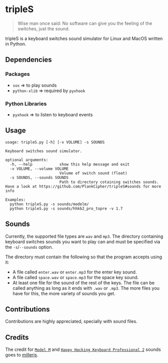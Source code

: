 # tripleS

> Wise man once said: No software can give you the feeling of the switches, just the sound.

tripleS is a keyboard switches sound simulator for Linux and MacOS written in Python.

## Dependencies

### Packages

* `sox` => to play sounds
* `python-xlib` => required by `pyxhook`

### Python Libraries

* `pyxhook` => to listen to keyboard events

## Usage

```
usage: tripleS.py [-h] [-v VOLUME] -s SOUNDS

Keyboard switches sound simulator.

optional arguments:
  -h, --help            show this help message and exit
  -v VOLUME, --volume VOLUME
                        Volume of switch sound (float)
  -s SOUNDS, --sounds SOUNDS
                        Path to directory cotaining switches sounds. Have a look at https://github.com/PlankCipher/tripleS#sounds for more info

Examples:
  python tripleS.py -s sounds/modelm/
  python tripleS.py -s sounds/hhkb2_pro_topre -v 1.7
```

## Sounds

Currently, the supported file types are `wav` and `mp3`. The directory containing keyboard switches sounds you want to play can and must be specified via the `-s`/`--sounds` option.

The directory must contain the following so that the program accepts using it:
* A file called `enter.wav` or `enter.mp3` for the enter key sound.
* A file called `space.wav` or `space.mp3` for the space key sound.
* At least one file for the sound of the rest of the keys. The file can be called anything as long as it ends with `.wav` or `.mp3`. The more files you have for this, the more variety of sounds you get.

## Contributions

Contributions are highly appreciated, specially with sound files.

## Credits

The credit for [`Model M`](https://webwit.nl/input/kbsim/) and [`Happy Hacking Keyboard Professional 2`](https://www.youtube.com/watch?v=9hXeG_YEkBs) sounds goes to [millerjs](https://github.com/millerjs).
